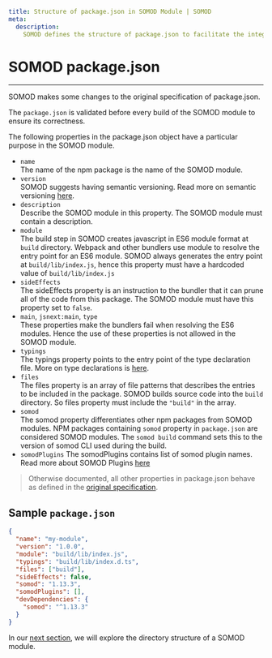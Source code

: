 ```YAML
title: Structure of package.json in SOMOD Module | SOMOD
meta:
  description:
    SOMOD defines the structure of package.json to facilitate the integration and working of the SOMOD module.
```

# SOMOD package.json

---

SOMOD makes some changes to the original specification of package.json.

The `package.json` is validated before every build of the SOMOD module to ensure its correctness.

The following properties in the package.json object have a particular purpose in the SOMOD module.

- `name`  
  The name of the npm package is the name of the SOMOD module.
- `version`  
  SOMOD suggests having semantic versioning. Read more on semantic versioning [here](https://semver.org/).
- `description`  
  Describe the SOMOD module in this property. The SOMOD module must contain a description.
- `module`  
  The build step in SOMOD creates javascript in ES6 module format at `build` directory. Webpack and other bundlers use module to resolve the entry point for an ES6 module. SOMOD always generates the entry point at `build/lib/index.js`, hence this property must have a hardcoded value of `build/lib/index.js`
- `sideEffects`  
  The sideEffects property is an instruction to the bundler that it can prune all of the code from this package. The SOMOD module must have this property set to `false`.
- `main`, `jsnext:main`, `type`  
  These properties make the bundlers fail when resolving the ES6 modules. Hence the use of these properties is not allowed in the SOMOD module.
- `typings`  
  The typings property points to the entry point of the type declaration file. More on type declarations is [here](https://www.typescriptlang.org/docs/handbook/declaration-files/publishing.html).
- `files`  
  The files property is an array of file patterns that describes the entries to be included in the package.
  SOMOD builds source code into the `build` directory. So files property must include the `"build"` in the array.
- `somod`  
  The somod property differentiates other npm packages from SOMOD modules. NPM packages containing `somod` property in `package.json` are considered SOMOD modules. The `somod build` command sets this to the version of somod CLI used during the build.
- `somodPlugins`
  The somodPlugins contains list of somod plugin names. Read more about SOMOD Plugins [here](/reference/plugins)

> Otherwise documented, all other properties in package.json behave as defined in the [original specification](https://docs.npmjs.com/cli/v8/configuring-npm/package-json).

## Sample `package.json`

```json
{
  "name": "my-module",
  "version": "1.0.0",
  "module": "build/lib/index.js",
  "typings": "build/lib/index.d.ts",
  "files": ["build"],
  "sideEffects": false,
  "somod": "1.13.3",
  "somodPlugins": [],
  "devDependencies": {
    "somod": "^1.13.3"
  }
}
```

In our [next section](/reference/main-concepts/directory-structure), we will explore the directory structure of a SOMOD module.
